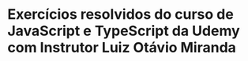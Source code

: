 # Exercícios resolvidos do curso de JavaScript e TypeScript da Udemy com Instrutor Luiz Otávio Miranda

